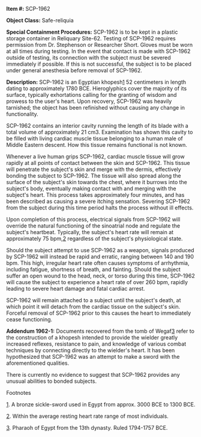 **Item #:** SCP-1962

**Object Class:** Safe-reliquia

**Special Containment Procedures:** SCP-1962 is to be kept in a plastic storage container in Reliquary Site-62. Testing of SCP-1962 requires permission from Dr. Stephenson or Researcher Short. Gloves must be worn at all times during testing. In the event that contact is made with SCP-1962 outside of testing, its connection with the subject must be severed immediately if possible. If this is not successful, the subject is to be placed under general anesthesia before removal of SCP-1962.

**Description:** SCP-1962 is an Egyptian khopesh[1](javascript:;) 52 centimeters in length dating to approximately 1780 BCE. Hieroglyphics cover the majority of its surface, typically exhortations calling for the granting of wisdom and prowess to the user's heart. Upon recovery, SCP-1962 was heavily tarnished; the object has been refinished without causing any change in functionality.

SCP-1962 contains an interior cavity running the length of its blade with a total volume of approximately 21 cm3. Examination has shown this cavity to be filled with living cardiac muscle tissue belonging to a human male of Middle Eastern descent. How this tissue remains functional is not known.

Whenever a live human grips SCP-1962, cardiac muscle tissue will grow rapidly at all points of contact between the skin and SCP-1962. This tissue will penetrate the subject's skin and merge with the dermis, effectively bonding the subject to SCP-1962. The tissue will also spread along the surface of the subject's skin towards the chest, where it burrows into the subject's body, eventually making contact with and merging with the subject's heart. This process takes approximately four minutes, and has been described as causing a severe itching sensation. Severing SCP-1962 from the subject during this time period halts the process without ill effects.

Upon completion of this process, electrical signals from SCP-1962 will override the natural functioning of the sinoatrial node and regulate the subject's heartbeat. Typically, the subject's heart rate will remain at approximately 75 bpm,[2](javascript:;) regardless of the subject's physiological state.

Should the subject attempt to use SCP-1962 as a weapon, signals produced by SCP-1962 will instead be rapid and erratic, ranging between 140 and 190 bpm. This high, irregular heart rate often causes symptoms of arrhythmia, including fatigue, shortness of breath, and fainting. Should the subject suffer an open wound to the head, neck, or torso during this time, SCP-1962 will cause the subject to experience a heart rate of over 260 bpm, rapidly leading to severe heart damage and fatal cardiac arrest.

SCP-1962 will remain attached to a subject until the subject's death, at which point it will detach from the cardiac tissue on the subject's skin. Forceful removal of SCP-1962 prior to this causes the heart to immediately cease functioning.

**Addendum 1962-1:** Documents recovered from the tomb of Wegaf[3](javascript:;) refer to the construction of a khopesh intended to provide the wielder greatly increased reflexes, resistance to pain, and knowledge of various combat techniques by connecting directly to the wielder's heart. It has been hypothesized that SCP-1962 was an attempt to make a sword with the aforementioned qualities.

There is currently no evidence to suggest that SCP-1962 provides any unusual abilities to bonded subjects.

Footnotes

[1](javascript:;). A bronze sickle-sword used in Egypt from approx. 3000 BCE to 1300 BCE.

[2](javascript:;). Within the average resting heart rate range of most individuals.

[3](javascript:;). Pharaoh of Egypt from the 13th dynasty. Ruled 1794-1757 BCE.